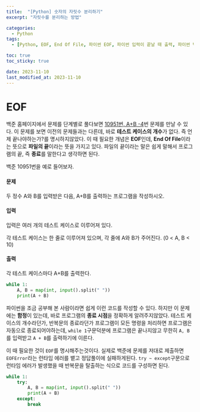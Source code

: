 ```yaml
---
title:  "[Python] 숫자의 자릿수 분리하기"
excerpt: "자릿수를 분리하는 방법"

categories:
  - Python
tags:
  - [Python, EOF, End Of File, 파이썬 EOF, 파이썬 입력이 끝날 때 출력, 파이썬 백준 문제 A+B -4]

toc: true
toc_sticky: true

date: 2023-11-10
last_modified_at: 2023-11-10
---
```


# EOF
백준 홈페이지에서 문제를 단계별로 풀다보면 [10951번, A+B -4](https://www.acmicpc.net/problem/10951)번 문제를 만날 수 있다. 이 문제를 보면 이전의 문제들과는 다른데, 바로 **테스트 케이스의 개수**가 없다. 즉 언제 끝나야하는가?를 명시하지않았다. 이 때 필요한 개념은 **EOF**인데, **End Of File**이라는 뜻으로 **파일의 끝**이라는 뜻을 가지고 있다. 파일의 끝이라는 말은 쉽게 말해서 프로그램의 끝, 즉 **종료**를 말한다고 생각하면 된다.

백준 10951번을 예로 들어보자.

#### 문제
두 정수 A와 B를 입력받은 다음, A+B를 출력하는 프로그램을 작성하시오.

#### 입력
입력은 여러 개의 테스트 케이스로 이루어져 있다.

각 테스트 케이스는 한 줄로 이루어져 있으며, 각 줄에 A와 B가 주어진다. (0 < A, B < 10)

#### 출력
각 테스트 케이스마다 A+B를 출력한다.

```py
while 1:
    A, B = map(int, input().split(" "))
    print(A + B)
```

파이썬을 조금 공부해 본 사람이라면 쉽게 이런 코드를 작성할 수 있다. 하지만 이 문제에는 **함정**이 있는데, 바로 프로그램의 **종료 시점**을 정확하게 알려주지않았다. 테스트 케이스의 개수라던가, 반복문의 종료라던가 프로그램이 모든 명령을 처리하면 프로그램은 자동으로 종료되어야하는데, ``while 1``구문덕분에 프로그램은 끝나지않고 무한히 ``A, B``를 입력받고 ``A + B``를 출력하기에 이른다.

이 때 필요한 것이 ``EOF``를 명시해주는것이다. 실제로 백준에 문제를 저대로 제출하면 ``EOFError``라는 런타임 에러를 뱉고 정답풀이에 실패하게된다. ``try ~ except``구문으로 런타임 에러가 발생했을 때 반복문을 탈출하는 식으로 코드를 구성하면 된다.

```py
while 1:
    try:
        A, B = map(int, input().split(" "))
        print(A + B)
    except:
        break
```
